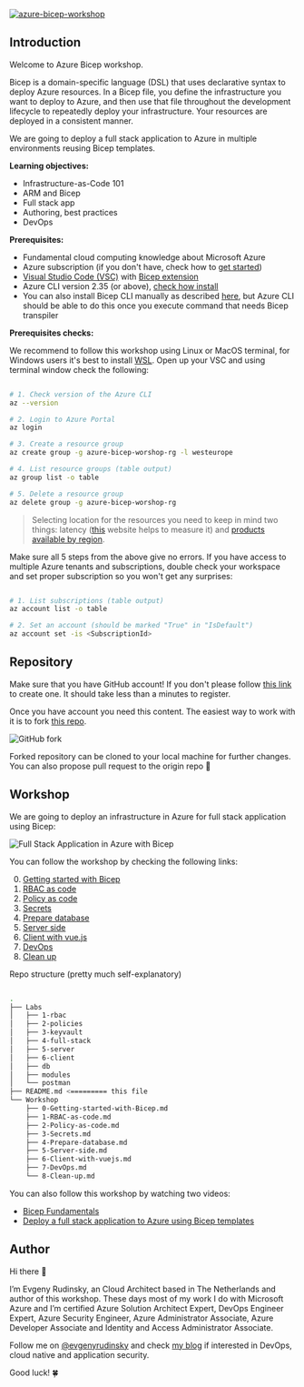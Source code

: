 [![azure-bicep-workshop](https://github.com/erudinsky/Azure-Bicep-Workshop/actions/workflows/azure-bicep-workshop.yml/badge.svg)](https://github.com/erudinsky/Azure-Bicep-Workshop/actions/workflows/azure-bicep-workshop.yml)

## Introduction

Welcome to Azure Bicep workshop. 

Bicep is a domain-specific language (DSL) that uses declarative syntax to deploy Azure resources. In a Bicep file, you define the infrastructure you want to deploy to Azure, and then use that file throughout the development lifecycle to repeatedly deploy your infrastructure. Your resources are deployed in a consistent manner.

We are going to deploy a full stack application to Azure in multiple environments reusing Bicep templates.

**Learning objectives:**

* Infrastructure-as-Code 101
* ARM and Bicep
* Full stack app
* Authoring, best practices
* DevOps

**Prerequisites:**

* Fundamental cloud computing knowledge about Microsoft Azure
* Azure subscription (if you don't have, check how to [get started](https://azure.microsoft.com/en-us/free/))
* [Visual Studio Code (VSC)](https://code.visualstudio.com/) with [Bicep extension](https://marketplace.visualstudio.com/items?itemName=ms-azuretools.vscode-bicep)
* Azure CLI version 2.35 (or above), [check how install ](https://docs.microsoft.com/en-us/cli/azure/install-azure-cli)
* You can also install Bicep CLI manually as described [here](https://docs.microsoft.com/en-us/azure/azure-resource-manager/bicep/install#azure-cli), but Azure CLI should be able to do this once you execute command that needs Bicep transpiler

**Prerequisites checks:** 

We recommend to follow this workshop using Linux or MacOS terminal, for Windows users it's best to install [WSL](https://docs.microsoft.com/en-us/windows/wsl/install). Open up your VSC and using terminal window check the following:

```bash

# 1. Check version of the Azure CLI
az --version

# 2. Login to Azure Portal
az login

# 3. Create a resource group
az create group -g azure-bicep-worshop-rg -l westeurope

# 4. List resource groups (table output)
az group list -o table

# 5. Delete a resource group
az delete group -g azure-bicep-worshop-rg

```

> Selecting location for the resources you need to keep in mind two things: latency ([this](https://www.azurespeed.com/Azure/Latency) website helps to measure it) and [products available by region](https://azure.microsoft.com/en-us/global-infrastructure/services/).

Make sure all 5 steps from the above give no errors. If you have access to multiple Azure tenants and subscriptions, double check your workspace and set proper subscription so you won't get any surprises: 

```bash

# 1. List subscriptions (table output)
az account list -o table

# 2. Set an account (should be marked "True" in "IsDefault")
az account set -is <SubscriptionId>

```

## Repository

Make sure that you have GitHub account! If you don't please follow [this link](https://github.com/join) to create one. It should take less than a minutes to register. 

Once you have account you need this content. The easiest way to work with it is to fork [this repo](https://github.com/erudinsky/Azure-Bicep-Workshop).

![GitHub fork](.attachments/github-fork.png)

Forked repository can be cloned to your local machine for further changes. You can also propose pull request to the origin repo 🙏

## Workshop

We are going to deploy an infrastructure in Azure for full stack application using Bicep:

![Full Stack Application in Azure with Bicep](/.attachments/full-stack-with-bicep.png)

You can follow the workshop by checking the following links:

0. [Getting started with Bicep](Workshop/0-Getting-started-with-Bicep.md)
1. [RBAC as code](Workshop/1-RBAC-as-code.md)
2. [Policy as code](Workshop/2-Policy-as-code.md)
3. [Secrets](Workshop/3-Secrets.md)
4. [Prepare database](Workshop/4-Prepare-database.md)
5. [Server side](Workshop/5-Server-side.md)
6. [Client with vue.js](Workshop/6-Client-with-vuejs.md)
7. [DevOps](Workshop/7-DevOps.md)
8. [Clean up](Workshop/8-Clean-up.md)

Repo structure (pretty much self-explanatory)

```bash

.
├── Labs
│   ├── 1-rbac
│   ├── 2-policies
│   ├── 3-keyvault
│   ├── 4-full-stack
│   ├── 5-server
│   ├── 6-client
│   ├── db
│   ├── modules
│   └── postman
├── README.md <========= this file
└── Workshop
    ├── 0-Getting-started-with-Bicep.md
    ├── 1-RBAC-as-code.md
    ├── 2-Policy-as-code.md
    ├── 3-Secrets.md
    ├── 4-Prepare-database.md
    ├── 5-Server-side.md
    ├── 6-Client-with-vuejs.md
    ├── 7-DevOps.md
    └── 8-Clean-up.md

```

You can also follow this workshop by watching two videos:

* [Bicep Fundamentals](https://www.youtube.com/watch?v=KgUT1LoFZfk)
* [Deploy a full stack application to Azure using Bicep templates](https://www.youtube.com/watch?v=uOLm15RP5P8)

## Author

Hi there 👋

I’m Evgeny Rudinsky, an Cloud Architect based in The Netherlands and author of this workshop. These days most of my work I do with Microsoft Azure and I’m certified Azure Solution Architect Expert, DevOps Engineer Expert, Azure Security Engineer, Azure Administrator Associate, Azure Developer Associate and Identity and Access Administrator Associate.

Follow me on [@evgenyrudinsky](https://twitter.com/evgenyrudinsky) and check [my blog](https://erudinsky.com/) if interested in DevOps, cloud native and application security.

Good luck! 🍀